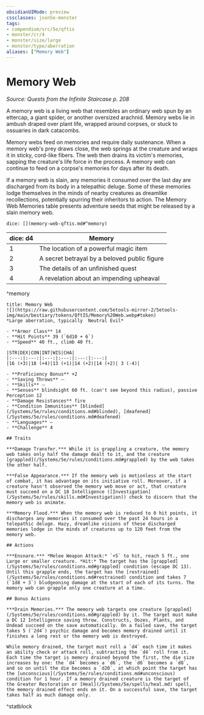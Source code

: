 ```yaml
---
obsidianUIMode: preview
cssclasses: json5e-monster
tags:
- compendium/src/5e/qftis
- monster/cr/4
- monster/size/large
- monster/type/aberration
aliases: ["Memory Web"]
---
```

# Memory Web
*Source: Quests from the Infinite Staircase p. 208*  

A memory web is a living web that resembles an ordinary web spun by an ettercap, a giant spider, or another oversized arachnid. Memory webs lie in ambush draped over plant life, wrapped around corpses, or stuck to ossuaries in dark catacombs.

Memory webs feed on memories and require daily sustenance. When a memory web's prey draws close, the web springs at the creature and wraps it in sticky, cord-like fibers. The web then drains its victim's memories, sapping the creature's life force in the process. A memory web can continue to feed on a corpse's memories for days after its death.

If a memory web is slain, any memories it consumed over the last day are discharged from its body in a telepathic deluge. Some of these memories lodge themselves in the minds of nearby creatures as dreamlike recollections, potentially spurring their inheritors to action. The Memory Web Memories table presents adventure seeds that might be released by a slain memory web.

`dice: [](memory-web-qftis.md#^memory)`

| dice: d4 | Memory |
|----------|--------|
| 1 | The location of a powerful magic item |
| 2 | A secret betrayal by a beloved public figure |
| 3 | The details of an unfinished quest |
| 4 | A revelation about an impending upheaval |
^memory

```ad-statblock
title: Memory Web
![](https://raw.githubusercontent.com/5etools-mirror-2/5etools-img/main/bestiary/tokens/QftIS/Memory%20Web.webp#token)
*Large aberration, typically  Neutral Evil*

- **Armor Class** 14
- **Hit Points** 39 (`6d10 + 6`)
- **Speed** 40 ft., climb 40 ft.

|STR|DEX|CON|INT|WIS|CHA|
|:---:|:---:|:---:|:---:|:---:|:---:|
|16 (+3)|18 (+4)|13 (+1)|14 (+2)|14 (+2)| 3 (-4)|

- **Proficiency Bonus** +2
- **Saving Throws** ⏤
- **Skills** ⏤
- **Senses** blindsight 60 ft. (can't see beyond this radius), passive Perception 12
- **Damage Resistances** fire
- **Condition Immunities** [blinded](/Systems/5e/rules/conditions.md#blinded), [deafened](/Systems/5e/rules/conditions.md#deafened)
- **Languages** —
- **Challenge** 4

## Traits

***Damage Transfer.*** While it is grappling a creature, the memory web takes only half the damage dealt to it, and the creature [grappled](/Systems/5e/rules/conditions.md#grappled) by the web takes the other half.

***False Appearance.*** If the memory web is motionless at the start of combat, it has advantage on its initiative roll. Moreover, if a creature hasn't observed the memory web move or act, that creature must succeed on a DC 18 Intelligence ([Investigation](/Systems/5e/rules/skills.md#Investigation)) check to discern that the memory web is animate.

***Memory Flood.*** When the memory web is reduced to 0 hit points, it discharges any memories it consumed over the past 24 hours in a telepathic deluge. Hazy, dreamlike visions of these discharged memories lodge in the minds of creatures up to 120 feet from the memory web.

## Actions

***Ensnare.*** *Melee Weapon Attack:* `+5` to hit, reach 5 ft., one Large or smaller creature. *Hit:* The target has the [grappled](/Systems/5e/rules/conditions.md#grappled) condition (escape DC 13). Until this grapple ends, the target has the [restrained](/Systems/5e/rules/conditions.md#restrained) condition and takes 7 (`1d8 + 3`) bludgeoning damage at the start of each of its turns. The memory web can grapple only one creature at a time.

## Bonus Actions

***Drain Memories.*** The memory web targets one creature [grappled](/Systems/5e/rules/conditions.md#grappled) by it. The target must make a DC 12 Intelligence saving throw. Constructs, Oozes, Plants, and Undead succeed on the save automatically. On a failed save, the target takes 5 (`2d4`) psychic damage and becomes memory drained until it finishes a long rest or the memory web is destroyed.

While memory drained, the target must roll a `d4` each time it makes an ability check or attack roll, subtracting the `d4` roll from it. Each time the target is memory drained beyond the first, the die size increases by one: the `d4` becomes a `d6`, the `d6` becomes a `d8`, and so on until the die becomes a `d20`, at which point the target has the [unconscious](/Systems/5e/rules/conditions.md#unconscious) condition for 1 hour. If a memory drained creature is the target of the Greater Restoration or [Heal](/Systems/5e/spells/heal.md) spell, the memory drained effect ends on it. On a successful save, the target takes half as much damage only.
```
^statblock